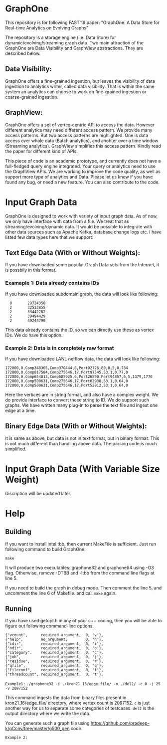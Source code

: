 # GraphOne
This repository is for following FAST'19 paper: "GraphOne: A Data Store for Real-time Analytics on Evolving Graphs"

The repository is a storage engine (i.e. Data Store) for dynamic/evolving/streaming graph data. Two main attraction of the GraphOne are Data Visibility and GraphView abstractions. They are described below. 

## Data Visibility:
GraphOne offers a fine-grained ingestion, but leaves the visibility of data ingestion to analytics writer, called data visibility. That is within the same system an analytics can choose to work on fine-grained ingestion or coarse-grained ingestion.

## GraphView:
GraphOne offers a set of vertex-centric API to access the data. However different analytics may need different access pattern. We provide many access patterns. But two access patterns are highlighted. One is data access over whole data (Batch analytics), and anohter over a time window (Streaming analytics).  GraphView simplifies this access pattern. Kindly read the paper for different kind of APIs.


This piece of code is an academic prototype, and currently does not have a full-fledged query engine integrated. Your query or analytics need to use the GraphView APIs. We are working to improve the code quality, as well as support more type of analytics and Data. Please let us know if you have found any bug, or need a new feature. You can also contribute to the code. 

# Input Graph Data
GraphOne is designed to work with variety of input graph data. As of now, we only have interface with data from a file. We treat that as streaming/evolving/dynamic data. It would be possible to integrate with other data sources such as Apache Kafka, database change logs etc. I have listed few data types here that we support:

## Text Edge Data (With or Without Weights):
If you have downloaded some popular Graph Data sets from the Internet, it is possbily in this format. 

### Examaple 1: Data already contains IDs 
If you have downloaded subdomain graph, the data will look like following:
```
  0       28724358
  2       32513855
  2       33442782
  2       39494429
  2       49244790
```
This data already contains the ID, so we can directly use these as vertex IDs. We do have this option.

### Example 2: Data is in completely raw format
If you have downloaded LANL netflow data, the data will look like following:
```
172800,0,Comp348305,Comp370444,6,Port02726,80,0,5,0,784
172800,0,Comp817584,Comp275646,17,Port97545,53,1,0,77,0
172800,0,Comp654013,Comp685925,6,Port26890,Port94857,6,5,1379,1770
172800,0,Comp500631,Comp275646,17,Port62938,53,1,0,64,0
172800,0,Comp500631,Comp275646,17,Port52912,53,1,0,64,0
```

Here the vertices are in string format, and also have a complex weight. We do provide interface to convert these string to ID. We do support such graphs. We have written many plug-in to parse the text file and ingest one edge at a time.

## Binary Edge Data (With or Without Weights): 
It is same as above, but data is not in text format, but in binary format. This is not much different than handling above data. The parsing code is much simplified. 

# Input Graph Data (With Variable Size Weight)
Discription will be updated later.

# Help
## Building
If you want to install intel tbb, then current MakeFile is sufficient. Just run following command to build GraphOne:

  `make`
  
  It will produce two executables: graphone32 and graphone64 using -O3 flag. Otherwise, remove -DTBB and -ltbb from the command line flags at line 5.
  
  If you need to build the graph in debug mode. Then comment the line 5, and uncomment the line 6 of Makefile. and call `make` again.
  
  
  ## Running
  If you have used getopt.h in any of your c++ coding, then you will be able to figure out following command-line options. 
  ```
  {"vcount",      required_argument,  0, 'v'},
  {"help",        no_argument,        0, 'h'},
  {"idir",        required_argument,  0, 'i'},
  {"odir",        required_argument,  0, 'o'},
  {"category",    required_argument,  0, 'c'},
  {"job",         required_argument,  0, 'j'},
  {"residue",     required_argument,  0, 'r'},
  {"qfile",       required_argument,  0, 'q'},
  {"fileconf",    required_argument,  0, 'f'},
  {"threadcount", required_argument,  0, 't'},
  ```
       
`Example1:`
   `./graphone32 -i ./kron21_16/edge_file/ -o ./del2/ -c 0 -j 25 -v 2097152`

This command ingests the data from binary files present in kron21_16/edge_file/ directory, where vertex count is 2097152. `c` is just another way for us to separate some categories of testcases. `del2` is the output directory where we write the data. 

You can generate such a graph file using https://github.com/pradeep-k/gConv/tree/master/g500_gen code.

`Example 2:`
